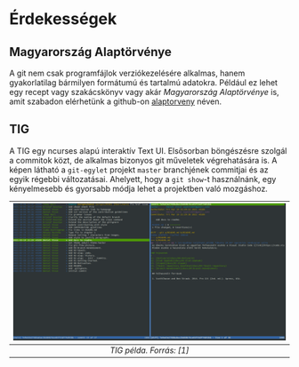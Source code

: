 # Érdekességek

## Magyarország Alaptörvénye

A git nem csak programfájlok verziókezelésére alkalmas, hanem gyakorlatilag bármilyen formátumú és tartalmú adatokra.
Például ez lehet egy recept vagy szakácskönyv vagy akár _Magyarország Alaptörvénye_ is, amit szabadon elérhetünk a github-on
[alaptorveny](https://github.com/petergerner/alaptorveny) néven.
 
## TIG

A TIG egy ncurses alapú interaktív Text UI. Elsősorban böngészésre szolgál a commitok közt, de alkalmas bizonyos git műveletek végrehatására is.
A képen látható a `git-egylet` projekt `master` branchjének commitjai és az egyik régebbi változatásai. Ahelyett, hogy a `git show`-t használnánk,
egy kényelmesebb és gyorsabb módja lehet a projektben való mozgáshoz.

| ![TIG példa. Forrás: [1]](img/01-tig-pelda.PNG) |
|:--:|
| *TIG példa. Forrás: [1]* |

